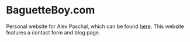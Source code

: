 # BaguetteBoy.com

Personal website for Alex Paschal, which can be found [here](https://baguetteboy.com/). This website features a contact form and blog page.
